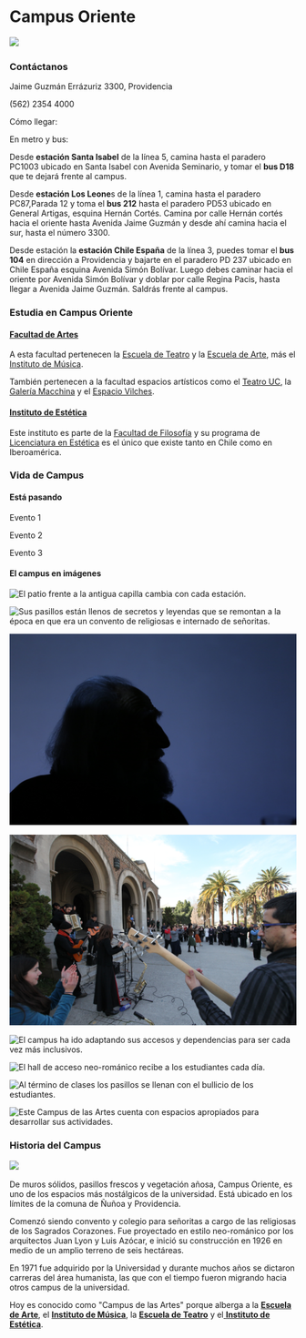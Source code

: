 # Campus Oriente

![](../../.gitbook/assets/vista-superior-patio-central-sin-alumnos-campus-oriente-karina-fuenzalida.jpg)

### Contáctanos

Jaime Guzmán Errázuriz 3300, Providencia

\(562\) 2354 4000

Cómo llegar:

En metro y bus:

Desde **estación Santa Isabel** de la línea 5, camina hasta el paradero PC1003 ubicado en Santa Isabel con Avenida Seminario, y tomar el **bus D18** que te dejará frente al campus.

Desde **estación Los Leone**s de la línea 1, camina hasta el paradero PC87,Parada 12 y toma el **bus 212** hasta el paradero PD53 ubicado en General Artigas, esquina Hernán Cortés. Camina por calle Hernán cortés hacia el oriente hasta Avenida Jaime Guzmán y desde ahí camina hacia el sur, hasta el número 3300.

Desde estación la **estación Chile España** de la línea 3, puedes tomar el **bus 104** en dirección a Providencia y bajarte en el paradero PD 237 ubicado en Chile España esquina Avenida Simón Bolívar. Luego debes caminar hacia el oriente por Avenida Simón Bolívar y doblar por calle Regina Pacis, hasta llegar a Avenida Jaime Guzmán. Saldrás frente al campus.

### Estudia en Campus Oriente

#### [Facultad de Artes](http://artes.uc.cl/)

A esta facultad pertenecen la [Escuela de Teatro](http://escueladeteatro.uc.cl/) y la [Escuela de Arte](http://escuelaarte.uc.cl/), más el [Instituto de Música](http://musica.uc.cl/). 

También pertenecen a la facultad espacios artísticos como el [Teatro UC](http://teatrouc.uc.cl/), la [Galería Macchina](http://galeriamacchina.uc.cl/) y el [Espacio Vilches](http://galeriamacchina.uc.cl/Espacio-Vilches/).

#### [Instituto de Estética](http://estetica.uc.cl/)

Este instituto es parte de la [Facultad de Filosofía](http://filosofia.uc.cl/#) y su programa de [Licenciatura en Estética](http://estetica.uc.cl/licenciatura/descripcion-y-perfil-de-egreso#) es el único que existe tanto en Chile como en Iberoamérica.

### Vida de Campus

#### Está pasando

Evento 1

Evento 2

Evento 3

#### El campus en imágenes

![El patio frente a la antigua capilla cambia con cada estaci&#xF3;n.](../../.gitbook/assets/alumnos-conversan-patio-capilla-campus-oriente-alvaro-delafuente.jpg)

![Sus pasillos est&#xE1;n llenos de secretos y leyendas que se remontan a la &#xE9;poca en que era un convento de religiosas e internado de se&#xF1;oritas. ](../../.gitbook/assets/antigua-puerta-curva-al-final-del-pasillo-campus-oriente-karina-fuenzalida.jpg)

![El perfil del sabio profesor de Est&#xE9;tica, Gast&#xF3;n Soublette, es inconfundible para los estudiantes.](../../.gitbook/assets/gaston-soublette-enla-inauguracion-catalogo-nuestros-pueblos-originarios-campus-oriente-karina-fuenz.jpg)

![Los estudiantes de m&#xFA;sica llenan de sonidos los patios de Campus Oriente.](../../.gitbook/assets/concierto-musical-en-fachada-campus-coriente-cesar-cortes.jpg)

![El campus ha ido adaptando sus accesos y dependencias para ser cada vez m&#xE1;s inclusivos.](../../.gitbook/assets/alumnos-conversan-patio-virgen-campus-oriente-alvaro-delafuente.jpg)

![El hall de acceso neo-rom&#xE1;nico recibe a los estudiantes cada d&#xED;a.](../../.gitbook/assets/hall-entrada-campus-oriente.jpg)

![Al t&#xE9;rmino de clases los pasillos se llenan con el bullicio de los estudiantes.](../../.gitbook/assets/pasillos-llenos-de-alumnos-en-campus-oriente-cesar-cortes.jpg)

![Este Campus de las Artes cuenta con espacios apropiados para desarrollar sus actividades.](../../.gitbook/assets/alumna-pinta-cuadro-escuela-arte-campus-oriente.jpg)

### Historia del Campus

![](../../.gitbook/assets/fachada-campus-oriente.JPG)

De muros sólidos, pasillos frescos y vegetación añosa, Campus Oriente, es uno de los espacios más nostálgicos de la universidad. Está ubicado en los límites de la comuna de Ñuñoa y Providencia. 

Comenzó siendo convento y colegio para señoritas a cargo de las religiosas de los Sagrados Corazones. Fue proyectado en estilo neo-románico por los arquitectos Juan Lyon y Luis Azócar, e inició su construcción en 1926 en medio de un amplio terreno de seis hectáreas. 

En 1971 fue adquirido por la Universidad y durante muchos años se dictaron carreras del área humanista, las que con el tiempo fueron migrando hacia otros campus de la universidad. 

Hoy es conocido como "Campus de las Artes" porque alberga a la [**Escuela de Arte**](http://escuelaarte.uc.cl/), el [**Instituto de Música**](http://musica.uc.cl/), la [**Escuela de Teatro**](http://escueladeteatro.uc.cl/) y el[ **Instituto de Estética**](http://estetica.uc.cl/). 

